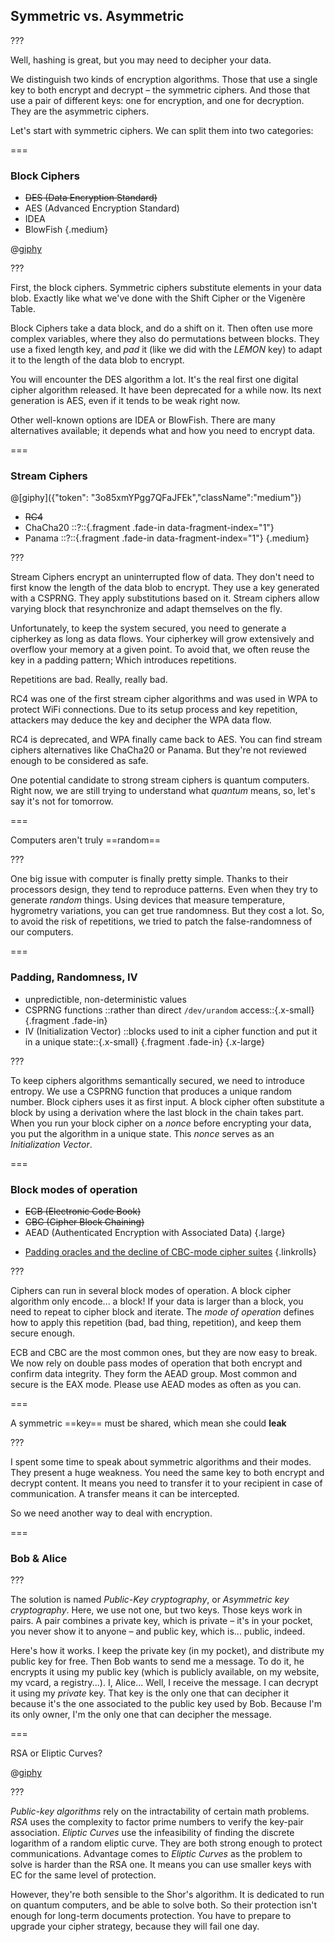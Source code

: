 <!--{section^1: data-breadcrumb="Symmetric And Asymmetric"}-->

<!--{.interleaf data-background-image="/img/unsplash/57353.jpg"}-->
<!-- Photo by drmakete lab on Unsplash -->

## Symmetric vs. Asymmetric

???

Well, hashing is great, but you may need to decipher your data.

We distinguish two kinds of encryption algorithms. Those that use a single key to both encrypt and decrypt – the symmetric ciphers. And those that use a pair of different keys: one for encryption, and one for decryption. They are the asymmetric ciphers.

Let's start with symmetric ciphers. We can split them into two categories:

===

### Block Ciphers

- ~~DES (Data Encryption Standard)~~
- AES (Advanced Encryption Standard)
- IDEA
- BlowFish
{.medium}

@[giphy]({"token":"PGDgYYGVDk8Qo","className":"small"})

???

First, the block ciphers. Symmetric ciphers substitute elements in your data blob. Exactly like what we've done with the Shift Cipher or the Vigenère Table.

Block Ciphers take a data block, and do a shift on it. Then often use more complex variables, where they also do permutations between blocks. They use a fixed length key, and _pad_ it (like we did with the _LEMON_ key) to adapt it to the length of the data blob to encrypt.

You will encounter the DES algorithm a lot. It's the real first one digital cipher algorithm released. It have been deprecated for a while now. Its next generation is AES, even if it tends to be weak right now.

Other well-known options are IDEA or BlowFish. There are many alternatives available; it depends what and how you need to encrypt data.

===

### Stream Ciphers

@[giphy]({"token": "3o85xmYPgg7QFaJFEk","className":"medium"})

- ~~RC4~~
- ChaCha20 ::?::{.fragment .fade-in data-fragment-index="1"}
- Panama ::?::{.fragment .fade-in data-fragment-index="1"}
{.medium}

???

Stream Ciphers encrypt an uninterrupted flow of data. They don't need to first know the length of the data blob to encrypt. They use a key generated with a CSPRNG. They apply substitutions based on it. Stream ciphers allow varying block that resynchronize and adapt themselves on the fly.

Unfortunately, to keep the system secured, you need to generate a cipherkey as long as data flows. Your cipherkey will grow extensively and overflow your memory at a given point. To avoid that, we often reuse the key in a padding pattern; Which introduces repetitions.

Repetitions are bad. Really, really bad.

RC4 was one of the first stream cipher algorithms and was used in WPA to protect WiFi connections. Due to its setup process and key repetition, attackers may deduce the key and decipher the WPA data flow.

RC4 is deprecated, and WPA finally came back to AES. You can find stream ciphers alternatives like ChaCha20 or Panama. But they're not reviewed enough to be considered as safe.

One potential candidate to strong stream ciphers is quantum computers. Right now, we are still trying to understand what _quantum_ means, so, let's say it's not for tomorrow.

===

Computers aren't
truly ==random==
<!--{p:.punchline}-->

???

One big issue with computer is finally pretty simple. Thanks to their processors design, they tend to reproduce patterns. Even when they try to generate _random_ things. Using devices that measure temperature, hygrometry variations, you can get true randomness. But they cost a lot. So, to avoid the risk of repetitions, we tried to patch the false-randomness of our computers.

===

### Padding, Randomness, IV

- unpredictible, non-deterministic values
- CSPRNG functions ::rather than direct `/dev/urandom` access::{.x-small} {.fragment .fade-in}
- IV (Initialization Vector) ::blocks used to init a cipher function and put it in a unique state::{.x-small} {.fragment .fade-in}
{.x-large}

???

To keep ciphers algorithms semantically secured, we need to introduce entropy. We use a CSPRNG function that produces a unique random number. Block ciphers uses it as first input. A block cipher often substitute a block by using a derivation where the last block in the chain takes part. When you run your block cipher on a _nonce_ before encrypting your data, you put the algorithm in a unique state. This _nonce_ serves as an _Initialization Vector_.

===

### Block modes of operation

- ~~ECB (Electronic Code Book)~~
- ~~CBC (Cipher Block Chaining)~~
- AEAD (Authenticated Encryption with Associated Data)
{.large}

<!-- -->

- [Padding oracles and the decline of CBC-mode cipher suites][5.1]
{.linkrolls}


[5.1]: https://blog.cloudflare.com/padding-oracles-and-the-decline-of-cbc-mode-ciphersuites/

???

Ciphers can run in several block modes of operation. A block cipher algorithm only encode... a block! If your data is larger than a block, you need to repeat to cipher block and iterate. The _mode of operation_ defines how to apply this repetition (bad, bad thing, repetition), and keep them secure enough.

ECB and CBC are the most common ones, but they are now easy to break. We now rely on double pass modes of operation that both encrypt and confirm data integrity. They form the AEAD group. Most common and secure is the EAX mode. Please use AEAD modes as often as you can.

===

A symmetric ==key==
must be shared,
which mean she could **leak**
<!--{p:.punchline}-->

???

I spent some time to speak about symmetric algorithms and their modes. They present a huge weakness. You need the same key to both encrypt and decrypt content. It means you need to transfer it to your recipient in case of communication. A transfer means it can be intercepted.

So we need another way to deal with encryption.

===

### Bob & Alice

<!-- SVG Anim: RSA -->

???

The solution is named _Public-Key cryptography_, or _Asymmetric key cryptography_. Here, we use not one, but two keys. Those keys work in pairs. A pair combines a private key, which is private – it's in your pocket, you never show it to anyone – and public key, which is... public, indeed.

Here's how it works. I keep the private key (in my pocket), and distribute my public key for free. Then Bob wants to send me a message. To do it, he encrypts it using my public key (which is publicly available, on my website, my vcard, a registry...). I, Alice... Well, I receive the message. I can decrypt it using my _private_ key. That key is the only one that can decipher it because it's the one associated to the public key used by Bob. Because I'm its only owner, I'm the only one that can decipher the message.

===

RSA or Eliptic Curves?

@[giphy]({"token":"OrR9ATtSDmd8s","className":"large"})

???

_Public-key algorithms_ rely on the intractability of certain math problems. _RSA_ uses the complexity to factor prime numbers to verify the key-pair association. _Eliptic Curves_ use the infeasibility of finding the discrete logarithm of a random eliptic curve. They are both strong enough to protect communications. Advantage comes to _Eliptic Curves_ as the problem to solve is harder than the RSA one. It means you can use smaller keys with EC for the same level of protection.

However, they're both sensible to the Shor's algorithm. It is dedicated to run on quantum computers, and be able to solve both. So their protection isn't enough for long-term documents protection. You have to prepare to upgrade your cipher strategy, because they will fail one day.
